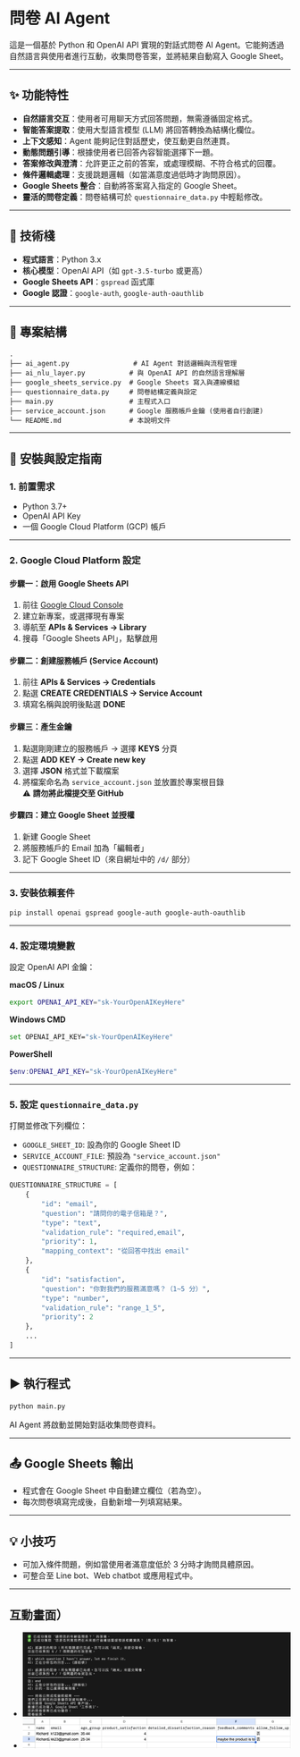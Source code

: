 # 問卷 AI Agent

這是一個基於 Python 和 OpenAI API 實現的對話式問卷 AI Agent。它能夠透過自然語言與使用者進行互動，收集問卷答案，並將結果自動寫入 Google Sheet。

---

## ✨ 功能特性

- **自然語言交互**：使用者可用聊天方式回答問題，無需遵循固定格式。
- **智能答案提取**：使用大型語言模型 (LLM) 將回答轉換為結構化欄位。
- **上下文感知**：Agent 能夠記住對話歷史，使互動更自然連貫。
- **動態問題引導**：根據使用者已回答內容智能選擇下一題。
- **答案修改與澄清**：允許更正之前的答案，或處理模糊、不符合格式的回覆。
- **條件邏輯處理**：支援跳題邏輯（如當滿意度過低時才詢問原因）。
- **Google Sheets 整合**：自動將答案寫入指定的 Google Sheet。
- **靈活的問卷定義**：問卷結構可於 `questionnaire_data.py` 中輕鬆修改。

---

## 🧰 技術棧

- **程式語言**：Python 3.x
- **核心模型**：OpenAI API（如 `gpt-3.5-turbo` 或更高）
- **Google Sheets API**：`gspread` 函式庫
- **Google 認證**：`google-auth`, `google-auth-oauthlib`

---

## 📁 專案結構

```
.
├── ai_agent.py                # AI Agent 對話邏輯與流程管理
├── ai_nlu_layer.py           # 與 OpenAI API 的自然語言理解層
├── google_sheets_service.py  # Google Sheets 寫入與連線模組
├── questionnaire_data.py     # 問卷結構定義與設定
├── main.py                   # 主程式入口
├── service_account.json      # Google 服務帳戶金鑰 (使用者自行創建)
└── README.md                 # 本說明文件
```

---

## 🚀 安裝與設定指南

### 1. 前置需求

- Python 3.7+
- OpenAI API Key
- 一個 Google Cloud Platform (GCP) 帳戶

---

### 2. Google Cloud Platform 設定

#### 步驟一：啟用 Google Sheets API

1. 前往 [Google Cloud Console](https://console.cloud.google.com/)
2. 建立新專案，或選擇現有專案
3. 導航至 **APIs & Services → Library**
4. 搜尋「Google Sheets API」，點擊啟用

#### 步驟二：創建服務帳戶 (Service Account)

1. 前往 **APIs & Services → Credentials**
2. 點選 **CREATE CREDENTIALS → Service Account**
3. 填寫名稱與說明後點選 **DONE**

#### 步驟三：產生金鑰

1. 點選剛剛建立的服務帳戶 → 選擇 **KEYS** 分頁
2. 點選 **ADD KEY → Create new key**
3. 選擇 **JSON** 格式並下載檔案
4. 將檔案命名為 `service_account.json` 並放置於專案根目錄  
   ⚠️ **請勿將此檔提交至 GitHub**

#### 步驟四：建立 Google Sheet 並授權

1. 新建 Google Sheet
2. 將服務帳戶的 Email 加為「編輯者」
3. 記下 Google Sheet ID（來自網址中的 `/d/` 部分）

---

### 3. 安裝依賴套件

```bash
pip install openai gspread google-auth google-auth-oauthlib
```

---

### 4. 設定環境變數

設定 OpenAI API 金鑰：

**macOS / Linux**

```bash
export OPENAI_API_KEY="sk-YourOpenAIKeyHere"
```

**Windows CMD**

```bash
set OPENAI_API_KEY="sk-YourOpenAIKeyHere"
```

**PowerShell**

```powershell
$env:OPENAI_API_KEY="sk-YourOpenAIKeyHere"
```

---

### 5. 設定 `questionnaire_data.py`

打開並修改下列欄位：

- `GOOGLE_SHEET_ID`: 設為你的 Google Sheet ID
- `SERVICE_ACCOUNT_FILE`: 預設為 `"service_account.json"`
- `QUESTIONNAIRE_STRUCTURE`: 定義你的問卷，例如：

```python
QUESTIONNAIRE_STRUCTURE = [
    {
        "id": "email",
        "question": "請問你的電子信箱是？",
        "type": "text",
        "validation_rule": "required,email",
        "priority": 1,
        "mapping_context": "從回答中找出 email"
    },
    {
        "id": "satisfaction",
        "question": "你對我們的服務滿意嗎？（1~5 分）",
        "type": "number",
        "validation_rule": "range_1_5",
        "priority": 2
    },
    ...
]
```

---

## ▶️ 執行程式

```bash
python main.py
```

AI Agent 將啟動並開始對話收集問卷資料。

---

## 📤 Google Sheets 輸出

- 程式會在 Google Sheet 中自動建立欄位（若為空）。
- 每次問卷填寫完成後，自動新增一列填寫結果。

---

## 💡 小技巧

- 可加入條件問題，例如當使用者滿意度低於 3 分時才詢問具體原因。
- 可整合至 Line bot、Web chatbot 或應用程式中。

---

## 互動畫面）

- ![問卷互動範例](問卷使用截圖.png)
- ![問卷互動範例](Google%20Sheet結果.png)
